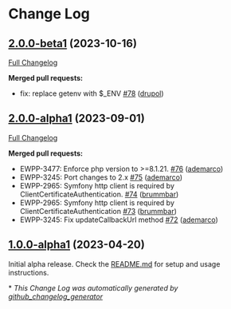 # Change Log

## [2.0.0-beta1](https://github.com/openeuropa/epoetry-client/tree/2.0.0-beta1) (2023-10-16)
[Full Changelog](https://github.com/openeuropa/epoetry-client/compare/2.0.0-alpha1...2.0.0-beta1)

**Merged pull requests:**

- fix: replace getenv with $_ENV [\#78](https://github.com/openeuropa/epoetry-client/pull/78) ([drupol](https://github.com/drupol))

## [2.0.0-alpha1](https://github.com/openeuropa/epoetry-client/tree/2.0.0-alpha1) (2023-09-01)
[Full Changelog](https://github.com/openeuropa/epoetry-client/compare/1.0.0-alpha1...2.0.0-alpha1)

**Merged pull requests:**

- EWPP-3477: Enforce php version to \>=8.1.21. [\#76](https://github.com/openeuropa/epoetry-client/pull/76) ([ademarco](https://github.com/ademarco))
- EWPP-3245: Port changes to 2.x [\#75](https://github.com/openeuropa/epoetry-client/pull/75) ([ademarco](https://github.com/ademarco))
- EWPP-2965: Symfony http client is required by ClientCertificateAuthentication. [\#74](https://github.com/openeuropa/epoetry-client/pull/74) ([brummbar](https://github.com/brummbar))
- EWPP-2965: Symfony http client is required by ClientCertificateAuthentication [\#73](https://github.com/openeuropa/epoetry-client/pull/73) ([brummbar](https://github.com/brummbar))
- EWPP-3245: Fix updateCallbackUrl method [\#72](https://github.com/openeuropa/epoetry-client/pull/72) ([ademarco](https://github.com/ademarco))

## [1.0.0-alpha1](https://github.com/openeuropa/oe_theme/tree/1.0.0-alpha1) (2023-04-20)

Initial alpha release. Check the [README.md](./README.md) for setup and usage instructions.

\* *This Change Log was automatically generated by [github_changelog_generator](https://github.com/skywinder/Github-Changelog-Generator)*